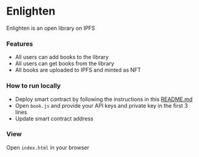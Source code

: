 # Enlighten
Enlighten is an open library on IPFS

### Features
- All users can add books to the library
- All users can get books from the library
- All books are uploaded to IPFS and minted as NFT 

### How to run locally
- Deploy smart contract by following the instructions in this [README.md](https://github.com/Hexdee/Enlighten/blob/main/smartcontract/README.md)
- Open `book.js` and provide your API keys and private key in the first 3 lines
- Update smart contract address

### View
Open `index.html` in your browser
